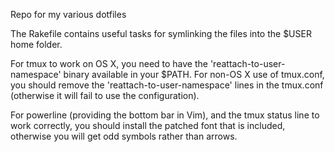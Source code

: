Repo for my various dotfiles

The Rakefile contains useful tasks for symlinking the files into the $USER home
folder.

For tmux to work on OS X, you need to have the 'reattach-to-user-namespace'
binary available in your $PATH. For non-OS X use of tmux.conf, you should remove
the 'reattach-to-user-namespace' lines in the tmux.conf (otherwise it will
fail to use the configuration).

For powerline (providing the bottom bar in Vim), and the tmux status line to
work correctly, you should install the patched font that is included, otherwise
you will get odd symbols rather than arrows.
